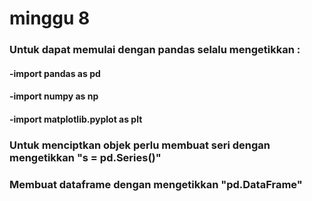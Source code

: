 # minggu 8

### Untuk dapat memulai dengan pandas selalu mengetikkan :
#### -import pandas as pd
#### -import numpy as np
#### -import matplotlib.pyplot as plt
### Untuk menciptkan objek perlu membuat seri dengan mengetikkan "s = pd.Series()"
### Membuat dataframe dengan mengetikkan "pd.DataFrame"